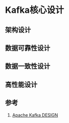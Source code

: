 # Kafka核心设计

## 架构设计

## 数据可靠性设计

## 数据一致性设计

## 高性能设计

## 参考

1. [Apache Kafka DESIGN](https://kafka.apache.org/documentation/#design)

